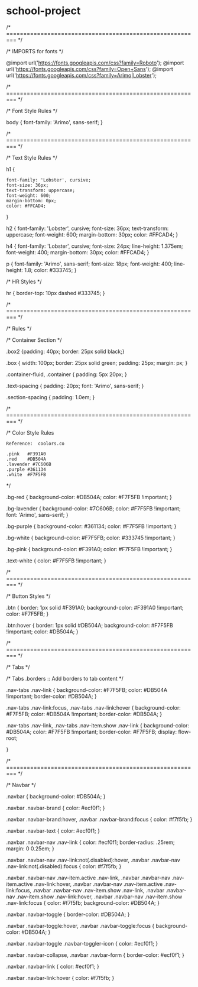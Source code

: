 # school-project

/* ========================================================= */

/*  IMPORTS for fonts */

@import url('https://fonts.googleapis.com/css?family=Roboto');
@import url('https://fonts.googleapis.com/css?family=Open+Sans');
@import url('https://fonts.googleapis.com/css?family=Arimo|Lobster');


/* ========================================================= */

/*  Font Style Rules */

body {
    font-family: 'Arimo', sans-serif;
}

/* ========================================================= */

/* Text Style Rules */

h1 {

    font-family: 'Lobster', cursive;
    font-size: 36px;
    text-transform: uppercase;
    font-weight: 600;
    margin-bottom: 0px;
    color: #FFCAD4;
}

h2 {
    font-family: 'Lobster', cursive;
    font-size: 36px;
    text-transform: uppercase;
    font-weight: 600;
    margin-bottom: 30px;
    color: #FFCAD4;
}

h4 {
    font-family: 'Lobster', cursive;
    font-size: 24px;
    line-height: 1.375em;
    font-weight: 400;
    margin-bottom: 30px;
    color: #FFCAD4;
}

p {
    font-family: 'Arimo', sans-serif;
    font-size: 18px;
    font-weight: 400;
    line-height: 1.8;
    color: #333745;
}

/* HR Styles */

hr {
    border-top: 10px dashed #333745;
}

/* ========================================================= */

/*  Rules */

/* Container Section */

.box2 {padding: 40px;
border: 25px solid black;}

.box {
    width: 100px;
    border: 25px solid green;
    padding: 25px;
    margin: px;
}

.container-fluid,
.container {
    padding: 5px 20px;
}

.text-spacing {
    padding: 20px;
    font: 'Arimo', sans-serif;
}

.section-spacing {
    padding: 1.0em;
}

/* ========================================================= */

/* Color Style Rules

    Reference:  coolors.co

    .pink   #F391A0
    .red    #DB504A
    .lavender #7C606B
    .purple #361134
    .white  #F7F5FB
*/

.bg-red {
    background-color: #DB504A;
    color: #F7F5FB !important;
}

.bg-lavender {
    background-color: #7C606B;
    color: #F7F5FB !important;
    font:  'Arimo', sans-serif;
}

.bg-purple {
    background-color: #361134;
    color: #F7F5FB !important;
}

.bg-white {
    background-color: #F7F5FB;
    color: #333745 !important;
}

.bg-pink {
    background-color: #F391A0;
    color: #F7F5FB !important;
}

.text-white {
    color: #F7F5FB !important;
}

/* ========================================================= */

/* Button Styles */

.btn {
    border: 1px solid #F391A0;
    background-color: #F391A0 !important;
    color: #F7F5FB;
}

.btn:hover {
    border: 1px solid #DB504A;
    background-color: #F7F5FB !important;
    color: #DB504A;
}

/* ========================================================= */

/* Tabs */

/* Tabs .borders :: Add borders to tab content */

.nav-tabs .nav-link {
    background-color: #F7F5FB;
    color: #DB504A !important;
    border-color: #DB504A;
}

.nav-tabs .nav-link:focus,
.nav-tabs .nav-link:hover {
    background-color: #F7F5FB;
    color: #DB504A !important;
    border-color: #DB504A;
}

.nav-tabs .nav-link,
.nav-tabs .nav-item.show .nav-link {
    background-color: #DB504A;
    color: #F7F5FB !important;
    border-color: #F7F5FB;
    display: flow-root;

}


/* ========================================================= */

/* Navbar */

.navbar {
    background-color: #DB504A;
}

.navbar .navbar-brand {
    color: #ecf0f1;
}

.navbar .navbar-brand:hover,
.navbar .navbar-brand:focus {
    color: #f7f5fb;
}

.navbar .navbar-text {
    color: #ecf0f1;
}

.navbar .navbar-nav .nav-link {
    color: #ecf0f1;
    border-radius: .25rem;
    margin: 0 0.25em;
}

.navbar .navbar-nav .nav-link:not(.disabled):hover,
.navbar .navbar-nav .nav-link:not(.disabled):focus {
    color: #f7f5fb;
}

.navbar .navbar-nav .nav-item.active .nav-link,
.navbar .navbar-nav .nav-item.active .nav-link:hover,
.navbar .navbar-nav .nav-item.active .nav-link:focus,
.navbar .navbar-nav .nav-item.show .nav-link,
.navbar .navbar-nav .nav-item.show .nav-link:hover,
.navbar .navbar-nav .nav-item.show .nav-link:focus {
    color: #f7f5fb;
    background-color: #DB504A;
}

.navbar .navbar-toggle {
    border-color: #DB504A;
}

.navbar .navbar-toggle:hover,
.navbar .navbar-toggle:focus {
    background-color: #DB504A;
}

.navbar .navbar-toggle .navbar-toggler-icon {
    color: #ecf0f1;
}

.navbar .navbar-collapse,
.navbar .navbar-form {
    border-color: #ecf0f1;
}

.navbar .navbar-link {
    color: #ecf0f1;
}

.navbar .navbar-link:hover {
    color: #f7f5fb;
}
